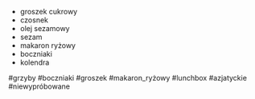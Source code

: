- groszek cukrowy
- czosnek
- olej sezamowy
- sezam
- makaron ryżowy
- boczniaki
- kolendra


#grzyby #boczniaki #groszek #makaron_ryżowy #lunchbox #azjatyckie #niewypróbowane 